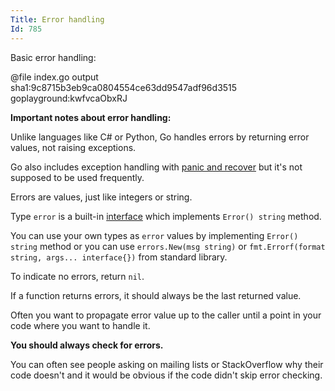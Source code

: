 ```yaml
---
Title: Error handling
Id: 785
---
```

Basic error handling:

@file index.go output sha1:9c8715b3eb9ca0804554ce63dd9547adf96d3515 goplayground:kwfvcaObxRJ

**Important notes about error handling:**

Unlike languages like C# or Python, Go handles errors by returning error values, not raising exceptions.

Go also includes exception handling with [panic and recover](4350) but it's not supposed to be used frequently.

Errors are values, just like integers or string.

Type `error` is a built-in [interface](1221) which implements `Error() string` method.

You can use your own types as `error` values by implementing `Error() string` method or you can use `errors.New(msg string)` or `fmt.Errorf(format string, args... interface{})` from standard library.

To indicate no errors, return `nil`.

If a function returns errors, it should always be the last returned value.

Often you want to propagate error value up to the caller until a point in your code where you want to handle it.

**You should always check for errors.**

You can often see people asking on mailing lists or StackOverflow why their code doesn't and it would be obvious if the code didn't skip error checking.

